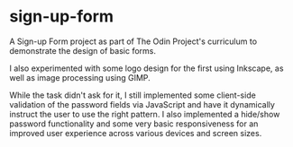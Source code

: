# sign-up-form

A Sign-up Form project as part of The Odin Project's curriculum to demonstrate the design of basic forms.

I also experimented with some logo design for the first using Inkscape, as well as image processing using GIMP.

While the task didn't ask for it, I still implemented some client-side validation of the password fields via JavaScript and have it dynamically instruct the user to use the right pattern. I also implemented a hide/show password functionality and some very basic responsiveness for an improved user experience across various devices and screen sizes.
